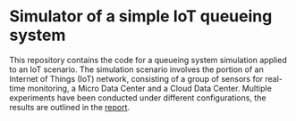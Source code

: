 # Simulator of a simple IoT queueing system
This repository contains the code for a queueing system simulation applied to an IoT scenario. The simulation scenario involves the portion of an Internet of Things (IoT) network, consisting of a group of sensors for real-time monitoring, a Micro Data Center and a Cloud Data Center. 
Multiple experiments have been conducted under different configurations, the results are outlined in the [report](https://github.com/vincenzomadaghiele/MCDSM_labs/blob/master/MCDSM_labs_report.pdf).
